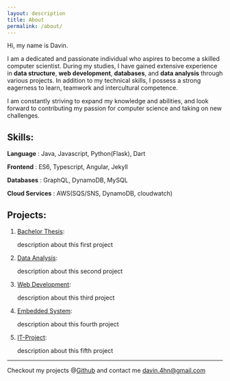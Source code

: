 ```yaml
---
layout: description
title: About
permalink: /about/
---
```


Hi, my name is Davin.

I am a dedicated and passionate individual who aspires to become a skilled computer scientist. During my studies, I have gained extensive experience in **data structure**, **web development**, **databases**, and **data analysis** through various projects. In addition to my technical skills, I possess a strong eagerness to learn, teamwork and intercultural competence.

I am constantly striving to expand my knowledge and abilities, and look forward to contributing my passion for computer science and taking on new challenges.



## Skills:

**Language** : Java, Javascript, Python(Flask), Dart

**Frontend** : ES6, Typescript, Angular, Jekyll

**Databases** : GraphQL, DynamoDB, MySQL

**Cloud Services** : AWS(SQS/SNS, DynamoDB, cloudwatch)



## Projects:

1.  [Bachelor Thesis](./another-page.html):

    description about this first project

2.  [Data Analysis](./another-page.html):

    description about this second project

3.  [Web Development](https://github.com/ahndavin/Web_Entwicklung_Uni):

    description about this third project

4.  [Embedded System](./another-page.html):

    description about this fourth project

5.  [IT-Project](./another-page.html):

    description about this fifth project


* * *

Checkout my projects @[Github](https://github.com/ahndavin) and contact me <davin.4hn@gmail.com>